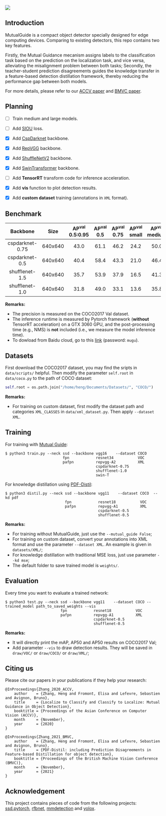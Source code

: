 <img align="center" src="https://github.com/zhangheng19931123/MutualGuide/blob/master/doc/mg.svg">

## Introduction
MutualGuide is a compact object detector specially designed for edge computing devices. Comparing to existing detectors, this repo contains two key features. 

Firstly, the Mutual Guidance mecanism assigns labels to the classification task based on the prediction on the localization task, and vice versa, alleviating the misalignment problem between both tasks; Secondly, the teacher-student prediction disagreements guides the knowledge transfer in a feature-based detection distillation framework, thereby reducing the performance gap between both models.

For more details, please refer to our [ACCV paper](https://openaccess.thecvf.com/content/ACCV2020/html/Zhang_Localize_to_Classify_and_Classify_to_Localize_Mutual_Guidance_in_ACCV_2020_paper.html) and [BMVC paper](https://www.bmvc2021.com/).

## Planning
- [ ] Train medium and large models.
- [ ] Add [SIOU](https://arxiv.org/abs/2205.12740) loss.
- [x] Add [CspDarknet](https://arxiv.org/abs/2107.08430) backbone.
- [x] Add [RepVGG](https://arxiv.org/abs/2101.03697) backbone.
- [x] Add [ShuffleNetV2](https://arxiv.org/abs/1807.11164) backbone.
- [x] Add [SwinTransformer](https://arxiv.org/abs/2103.14030) backbone.
- [ ] Add **TensorRT** transform code for inference acceleration.
- [x] Add **vis** function to plot detection results.
- [x] Add **custom dataset** training (annotations in `XML` format).


## Benchmark

|  **Backbone**   | **Size** | **AP<sup>val**<br>0.5:0.95 | **AP<sup>val**<br>0.5 | **AP<sup>val**<br>0.75 | **AP<sup>val**<br>small | **AP<sup>val**<br>medium | **AP<sup>val**<br>large | Params<br>(M) | FLOPs<br>(G) | **Speed**<br>(ms) |
| :-------------: | :------: | :------------------------: | :-------------------: | :--------------------: | :---------------------: | :----------------------: | :---------------------: | :-----------: | :----------: | :---------------: |
| cspdarknet-0.75 | 640x640  |            43.0            |         61.1          |          46.2          |          24.2           |           50.0           |          59.9           |     24.32     |    24.02     |    11.4(3060)     |
| cspdarknet-0.5  | 640x640  |            40.4            |         58.4          |          43.3          |          21.0           |           46.4           |          58.0           |     17.40     |    12.67     |     6.5(3060)     |
| shufflenet-1.5  | 640x640  |            35.7            |         53.9          |          37.9          |          16.5           |           41.3           |          53.5           |     2.55      |     2.65     |     5.6(3060)     |
| shufflenet-1.0  | 640x640  |            31.8            |         49.0          |          33.1          |          13.6           |           35.8           |          48.4           |     1.50      |     1.47     |     5.4(3060)     |


**Remarks:**

- The precision is measured on the COCO2017 Val dataset. 
- The inference runtime is measured by Pytorch framework (**without** TensorRT acceleration) on a GTX 3060 GPU, and the post-processing time (e.g., NMS) is **not** included (i.e., we measure the model inference time).
- To dowload from Baidu cloud, go to this [link](https://pan.baidu.com/s/16ZZUjL22XINUXpw8lNn76w) (password: `mugu`).



## Datasets

First download the COCO2017 dataset, you may find the sripts in `data/scripts/` helpful.
Then modify the parameter `self.root` in `data/coco.py` to the path of COCO dataset:

```python
self.root = os.path.join("/home/heng/Documents/Datasets/", "COCO/")
```
**Remarks:**

- For training on custom dataset, first modify the dataset path and categories `XML_CLASSES` in `data/xml_dataset.py`. Then apply `--dataset XML`.

## Training

For training with [Mutual Guide](https://openaccess.thecvf.com/content/ACCV2020/html/Zhang_Localize_to_Classify_and_Classify_to_Localize_Mutual_Guidance_in_ACCV_2020_paper.html):
```Shell
$ python3 train.py --neck ssd --backbone vgg16    --dataset COCO
                          fpn            resnet34           VOC
                          pafpn          repvgg-A2          XML
                                         cspdarknet-0.75
                                         shufflenet-1.0
                                         swin-T
```

For knowledge distillation using [PDF-Distil](https://www.bmvc2021.com/):
```Shell
$ python3 distil.py --neck ssd --backbone vgg11    --dataset COCO  --kd pdf
                           fpn            resnet18           VOC
                           pafpn          repvgg-A1          XML
                                          cspdarknet-0.5
                                          shufflenet-0.5
```

**Remarks:**

- For training without MutualGuide, just use the `--mutual_guide False`;
- For training on custom dataset, convert your annotations into XML format and use the parameter `--dataset XML`. An example is given in `datasets/XML/`;
- For knowledge distillation with traditional MSE loss, just use parameter `--kd mse`;
- The default folder to save trained model is `weights/`.

## Evaluation

Every time you want to evaluate a trained network:
```Shell
$ python3 test.py --neck ssd --backbone vgg11    --dataset COCO --trained_model path_to_saved_weights --vis
                         fpn            resnet18           VOC
                         pafpn          repvgg-A1          XML
                                        cspdarknet-0.5
                                        shufflenet-0.5
```

**Remarks:**

- It will directly print the mAP, AP50 and AP50 results on COCO2017 Val;
- Add parameter `--vis` to draw detection results. They will be saved in `draw/VOC/` or `draw/COCO/` or `draw/XML/`;

## Citing us

Please cite our papers in your publications if they help your research:

    @InProceedings{Zhang_2020_ACCV,
        author    = {Zhang, Heng and Fromont, Elisa and Lefevre, Sebastien and Avignon, Bruno},
        title     = {Localize to Classify and Classify to Localize: Mutual Guidance in Object Detection},
        booktitle = {Proceedings of the Asian Conference on Computer Vision (ACCV)},
        month     = {November},
        year      = {2020}
    }

    @InProceedings{Zhang_2021_BMVC,
        author    = {Zhang, Heng and Fromont, Elisa and Lefevre, Sebastien and Avignon, Bruno},
        title     = {PDF-Distil: including Prediction Disagreements in Feature-based Distillation for object detection},
        booktitle = {Proceedings of the British Machine Vision Conference (BMVC)},
        month     = {November},
        year      = {2021}
    }

## Acknowledgement

This project contains pieces of code from the following projects: [ssd.pytorch](https://github.com/amdegroot/ssd.pytorch), [rfbnet](https://github.com/ruinmessi/RFBNet), [mmdetection](https://github.com/open-mmlab/mmdetection) and [yolox](https://github.com/Megvii-BaseDetection/YOLOX).
